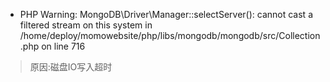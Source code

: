 + PHP Warning:  MongoDB\Driver\Manager::selectServer(): cannot cast a filtered stream on this system in /home/deploy/momowebsite/php/libs/mongodb/mongodb/src/Collection.php on line 716
> 原因:磁盘IO写入超时